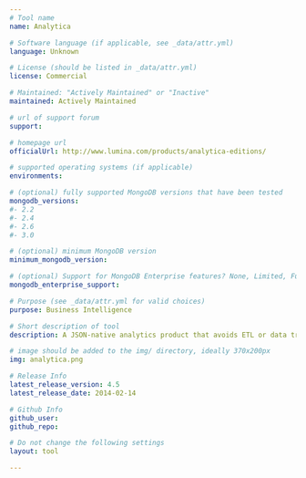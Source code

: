 ```yaml
---
# Tool name
name: Analytica

# Software language (if applicable, see _data/attr.yml)
language: Unknown

# License (should be listed in _data/attr.yml)
license: Commercial

# Maintained: "Actively Maintained" or "Inactive"
maintained: Actively Maintained

# url of support forum
support: 

# homepage url
officialUrl: http://www.lumina.com/products/analytica-editions/

# supported operating systems (if applicable)
environments:

# (optional) fully supported MongoDB versions that have been tested
mongodb_versions:
#- 2.2
#- 2.4
#- 2.6
#- 3.0

# (optional) minimum MongoDB version
minimum_mongodb_version:

# (optional) Support for MongoDB Enterprise features? None, Limited, Full
mongodb_enterprise_support: 

# Purpose (see _data/attr.yml for valid choices)
purpose: Business Intelligence

# Short description of tool
description: A JSON-native analytics product that avoids ETL or data transformation by providing a language based on a hierarchical algebra that supports operating on document structures directly.

# image should be added to the img/ directory, ideally 370x200px
img: analytica.png

# Release Info
latest_release_version: 4.5
latest_release_date: 2014-02-14

# Github Info
github_user: 
github_repo: 

# Do not change the following settings
layout: tool

---
```


